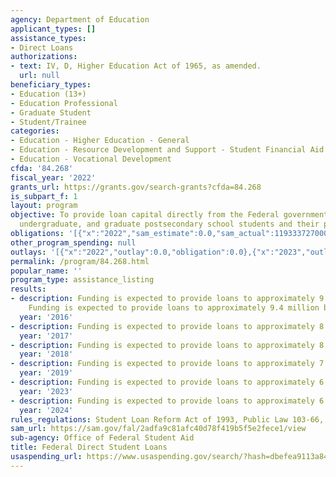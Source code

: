 ```yaml
---
agency: Department of Education
applicant_types: []
assistance_types:
- Direct Loans
authorizations:
- text: IV, D, Higher Education Act of 1965, as amended.
  url: null
beneficiary_types:
- Education (13+)
- Education Professional
- Graduate Student
- Student/Trainee
categories:
- Education - Higher Education - General
- Education - Resource Development and Support - Student Financial Aid
- Education - Vocational Development
cfda: '84.268'
fiscal_year: '2022'
grants_url: https://grants.gov/search-grants?cfda=84.268
is_subpart_f: 1
layout: program
objective: To provide loan capital directly from the Federal government to vocational,
  undergraduate, and graduate postsecondary school students and their parents.
obligations: '[{"x":"2022","sam_estimate":0.0,"sam_actual":119333727000.0,"usa_spending_actual":0.0},{"x":"2023","sam_estimate":127550252000.0,"sam_actual":0.0,"usa_spending_actual":0.0},{"x":"2024","sam_estimate":122285960000.0,"sam_actual":0.0,"usa_spending_actual":0.0}]'
other_program_spending: null
outlays: '[{"x":"2022","outlay":0.0,"obligation":0.0},{"x":"2023","outlay":0.0,"obligation":0.0},{"x":"2024","outlay":0.0,"obligation":0.0}]'
permalink: /program/84.268.html
popular_name: ''
program_type: assistance_listing
results:
- description: Funding is expected to provide loans to approximately 9.7 million borrowers.
    Funding is expected to provide loans to approximately 9.4 million borrowers
  year: '2016'
- description: Funding is expected to provide loans to approximately 8.7 million borrowers.
  year: '2017'
- description: Funding is expected to provide loans to approximately 8.5 million borrowers.
  year: '2018'
- description: Funding is expected to provide loans to approximately 7.9 million borrowers.
  year: '2019'
- description: Funding is expected to provide loans to approximately 6.9 million borrowers.
  year: '2023'
- description: Funding is expected to provide loans to approximately 6.7 million borrowers.
  year: '2024'
rules_regulations: Student Loan Reform Act of 1993, Public Law 103-66, 34 CFR 685.
sam_url: https://sam.gov/fal/2adfa9c81afc40d78f419b5f5e2fece1/view
sub-agency: Office of Federal Student Aid
title: Federal Direct Student Loans
usaspending_url: https://www.usaspending.gov/search/?hash=dbefea9113a84db84c41d365f8d368db
---
```

